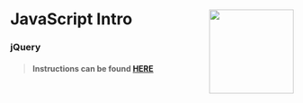 # JavaScript Intro <img align="right" src="https://github.com/Learning-Fuze/prototypes_fi_part1/blob/assets/assets/images/logos/LF_LOGO.png?raw=true" width="150">
### jQuery

>#### Instructions can be found <a href="http://lfzprototypes.com/full-immersion/js/jquery" target="_blank">HERE</a>
